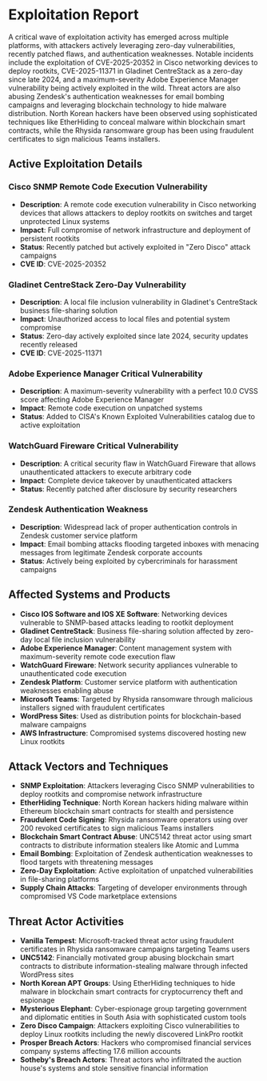 # Exploitation Report

A critical wave of exploitation activity has emerged across multiple platforms, with attackers actively leveraging zero-day vulnerabilities, recently patched flaws, and authentication weaknesses. Notable incidents include the exploitation of CVE-2025-20352 in Cisco networking devices to deploy rootkits, CVE-2025-11371 in Gladinet CentreStack as a zero-day since late 2024, and a maximum-severity Adobe Experience Manager vulnerability being actively exploited in the wild. Threat actors are also abusing Zendesk's authentication weaknesses for email bombing campaigns and leveraging blockchain technology to hide malware distribution. North Korean hackers have been observed using sophisticated techniques like EtherHiding to conceal malware within blockchain smart contracts, while the Rhysida ransomware group has been using fraudulent certificates to sign malicious Teams installers.

## Active Exploitation Details

### Cisco SNMP Remote Code Execution Vulnerability
- **Description**: A remote code execution vulnerability in Cisco networking devices that allows attackers to deploy rootkits on switches and target unprotected Linux systems
- **Impact**: Full compromise of network infrastructure and deployment of persistent rootkits
- **Status**: Recently patched but actively exploited in "Zero Disco" attack campaigns
- **CVE ID**: CVE-2025-20352

### Gladinet CentreStack Zero-Day Vulnerability
- **Description**: A local file inclusion vulnerability in Gladinet's CentreStack business file-sharing solution
- **Impact**: Unauthorized access to local files and potential system compromise
- **Status**: Zero-day actively exploited since late 2024, security updates recently released
- **CVE ID**: CVE-2025-11371

### Adobe Experience Manager Critical Vulnerability
- **Description**: A maximum-severity vulnerability with a perfect 10.0 CVSS score affecting Adobe Experience Manager
- **Impact**: Remote code execution on unpatched systems
- **Status**: Added to CISA's Known Exploited Vulnerabilities catalog due to active exploitation

### WatchGuard Fireware Critical Vulnerability
- **Description**: A critical security flaw in WatchGuard Fireware that allows unauthenticated attackers to execute arbitrary code
- **Impact**: Complete device takeover by unauthenticated attackers
- **Status**: Recently patched after disclosure by security researchers

### Zendesk Authentication Weakness
- **Description**: Widespread lack of proper authentication controls in Zendesk customer service platform
- **Impact**: Email bombing attacks flooding targeted inboxes with menacing messages from legitimate Zendesk corporate accounts
- **Status**: Actively being exploited by cybercriminals for harassment campaigns

## Affected Systems and Products

- **Cisco IOS Software and IOS XE Software**: Networking devices vulnerable to SNMP-based attacks leading to rootkit deployment
- **Gladinet CentreStack**: Business file-sharing solution affected by zero-day local file inclusion vulnerability
- **Adobe Experience Manager**: Content management system with maximum-severity remote code execution flaw
- **WatchGuard Fireware**: Network security appliances vulnerable to unauthenticated code execution
- **Zendesk Platform**: Customer service platform with authentication weaknesses enabling abuse
- **Microsoft Teams**: Targeted by Rhysida ransomware through malicious installers signed with fraudulent certificates
- **WordPress Sites**: Used as distribution points for blockchain-based malware campaigns
- **AWS Infrastructure**: Compromised systems discovered hosting new Linux rootkits

## Attack Vectors and Techniques

- **SNMP Exploitation**: Attackers leveraging Cisco SNMP vulnerabilities to deploy rootkits and compromise network infrastructure
- **EtherHiding Technique**: North Korean hackers hiding malware within Ethereum blockchain smart contracts for stealth and persistence
- **Fraudulent Code Signing**: Rhysida ransomware operators using over 200 revoked certificates to sign malicious Teams installers
- **Blockchain Smart Contract Abuse**: UNC5142 threat actor using smart contracts to distribute information stealers like Atomic and Lumma
- **Email Bombing**: Exploitation of Zendesk authentication weaknesses to flood targets with threatening messages
- **Zero-Day Exploitation**: Active exploitation of unpatched vulnerabilities in file-sharing platforms
- **Supply Chain Attacks**: Targeting of developer environments through compromised VS Code marketplace extensions

## Threat Actor Activities

- **Vanilla Tempest**: Microsoft-tracked threat actor using fraudulent certificates in Rhysida ransomware campaigns targeting Teams users
- **UNC5142**: Financially motivated group abusing blockchain smart contracts to distribute information-stealing malware through infected WordPress sites
- **North Korean APT Groups**: Using EtherHiding techniques to hide malware in blockchain smart contracts for cryptocurrency theft and espionage
- **Mysterious Elephant**: Cyber-espionage group targeting government and diplomatic entities in South Asia with sophisticated custom tools
- **Zero Disco Campaign**: Attackers exploiting Cisco vulnerabilities to deploy Linux rootkits including the newly discovered LinkPro rootkit
- **Prosper Breach Actors**: Hackers who compromised financial services company systems affecting 17.6 million accounts
- **Sotheby's Breach Actors**: Threat actors who infiltrated the auction house's systems and stole sensitive financial information